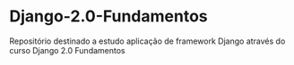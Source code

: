 # Django-2.0-Fundamentos
Repositório destinado a estudo aplicação de framework Django através do curso Django 2.0 Fundamentos
